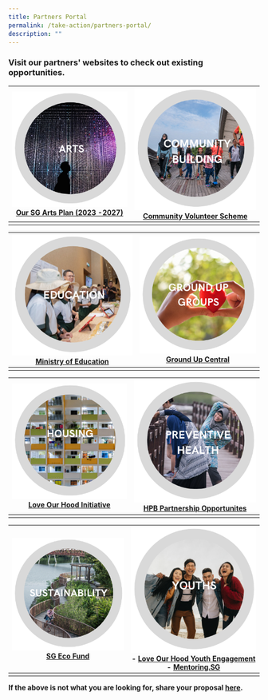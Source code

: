 ```yaml
---
title: Partners Portal
permalink: /take-action/partners-portal/
description: ""
---
```

### Visit our partners' websites to check out existing opportunities. 

|![](/images/Partners%20portal/2_arts1.png)<br>[Our SG Arts Plan (2023 -2027)](https://nac.gov.sg/about-us/oursgartsplan)|![](/images/Partners%20portal/3_communitybuilding1.png)<br>[Community Volunteer Scheme](https://pa.gov.sg/our-volunteers/volunteering-opportunities/)|
| -------- | -------- |
|    |    |

|![](/images/Partners%20portal/1_education1.png)<br>[Ministry of Education](https://moe.gov.sg)|![](/images/Partners%20portal/7_groundupgroups1.png)<br>[Ground Up Central](https://groundupcentral.sg)|
| -------- | -------- |
|    |    |

|![](/images/Partners%20portal/8_housing1.png)<br>[Love Our Hood Initiative](https://www.mnd.gov.sg/mso/initiatives/love-our-'hood-initiative) |![](/images/Partners%20portal/4_preventivehealth1.png)<br>[HPB Partnership Opportunites](https://hpb.gov.sg/partners/partnership-opportunities) |
| -------- | -------- |
|    |    |

| ![](/images/Partners%20portal/6_sustainability1.png)<br>[SG Eco Fund](https://mse.gov.sg/sgecofund)|![](/images/Partners%20portal/5_youths1.png)<br>- [Love Our Hood Youth Engagement](https://www.mnd.gov.sg/mso/initiatives/youth-engagement-initiatives)<br>- [Mentoring.SG](https://mentoring.sg/)|
| -------- | -------- |
|    |    |

**If the above is not what you are looking for, share your proposal [here](https://go.gov.sg/sgpostageform).**